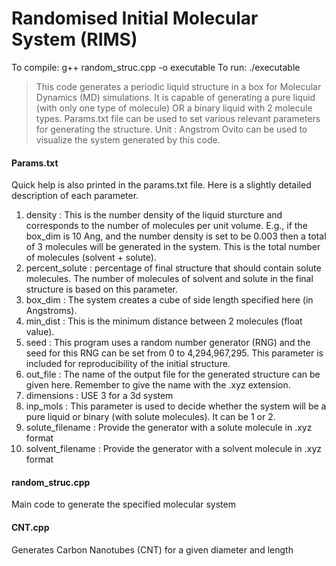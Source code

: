 # Randomised Initial Molecular System (RIMS) #

To compile: g++ random_struc.cpp -o executable
To run: ./executable

> This code generates a periodic liquid structure in a box for Molecular Dynamics (MD) simulations. 
> It is capable of generating a pure liquid (with only one type of molecule) OR a binary liquid with 2 molecule types.
> Params.txt file can be used to set various relevant parameters for generating the structure.
> Unit : Angstrom
> Ovito can be used to visualize the system generated by this code.

#### Params.txt ########
Quick help is also printed in the params.txt file. Here is a slightly detailed description of each parameter.

1. density : This is the number density of the liquid sturcture and corresponds to the number of molecules per unit volume. E.g., if the box_dim is 10 Ang, and the number density is set to be 0.003 then a total of 3 molecules will be generated in the system. This is the total number of molecules (solvent + solute).
2. percent_solute : percentage of final structure that should contain solute molecules. The number of molecules of solvent and solute in the final structure is based on this parameter.
3. box_dim : The system creates a cube of side length specified here (in Angstroms).
4. min_dist : This is the minimum distance between 2 molecules (float value).
5. seed : This program uses a random number generator (RNG) and the seed for this RNG can be set from 0 to 4,294,967,295. This parameter is included for reproducibility of the initial structure. 
6. out_file : The name of the output file for the generated structure can be given here. Remember to give the name with the .xyz extension.
7. dimensions : USE 3 for a 3d system
8. inp_mols : This parameter is used to decide whether the system will be a pure liquid or binary (with solute molecules). It can be 1 or 2.
9. solute_filename : Provide the generator with a solute molecule in .xyz format
10. solvent_filename : Provide the generator with a solvent molecule in .xyz format

#### random_struc.cpp #####
Main code to generate the specified molecular system

#### CNT.cpp ####
Generates Carbon Nanotubes (CNT) for a given diameter and length
